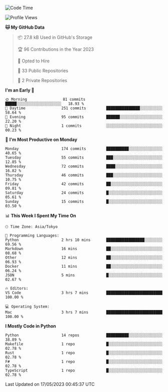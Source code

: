 <!--START_SECTION:waka-->
![Code Time](http://img.shields.io/badge/Code%20Time-669%20hrs%201%20min-blue)

![Profile Views](http://img.shields.io/badge/Profile%20Views-0-blue)

**🐱 My GitHub Data** 

> 📦 27.8 kB Used in GitHub's Storage 
 > 
> 🏆 96 Contributions in the Year 2023
 > 
> 💼 Opted to Hire
 > 
> 📜 33 Public Repositories 
 > 
> 🔑 2 Private Repositories 
 > 
**I'm an Early 🐤** 

```text
🌞 Morning                81 commits          █████░░░░░░░░░░░░░░░░░░░░   18.93 % 
🌆 Daytime                251 commits         ███████████████░░░░░░░░░░   58.64 % 
🌃 Evening                95 commits          ██████░░░░░░░░░░░░░░░░░░░   22.20 % 
🌙 Night                  1 commits           ░░░░░░░░░░░░░░░░░░░░░░░░░   00.23 % 
```
📅 **I'm Most Productive on Monday** 

```text
Monday                   174 commits         ██████████░░░░░░░░░░░░░░░   40.65 % 
Tuesday                  55 commits          ███░░░░░░░░░░░░░░░░░░░░░░   12.85 % 
Wednesday                72 commits          ████░░░░░░░░░░░░░░░░░░░░░   16.82 % 
Thursday                 46 commits          ███░░░░░░░░░░░░░░░░░░░░░░   10.75 % 
Friday                   42 commits          ██░░░░░░░░░░░░░░░░░░░░░░░   09.81 % 
Saturday                 24 commits          █░░░░░░░░░░░░░░░░░░░░░░░░   05.61 % 
Sunday                   15 commits          █░░░░░░░░░░░░░░░░░░░░░░░░   03.50 % 
```


📊 **This Week I Spent My Time On** 

```text
🕑︎ Time Zone: Asia/Tokyo

💬 Programming Languages: 
Python                   2 hrs 10 mins       █████████████████░░░░░░░░   69.56 % 
Markdown                 16 mins             ██░░░░░░░░░░░░░░░░░░░░░░░   08.68 % 
Other                    12 mins             ██░░░░░░░░░░░░░░░░░░░░░░░   06.93 % 
Docker                   11 mins             ██░░░░░░░░░░░░░░░░░░░░░░░   06.24 % 
JSON                     5 mins              █░░░░░░░░░░░░░░░░░░░░░░░░   02.67 % 

🔥 Editors: 
VS Code                  3 hrs 7 mins        █████████████████████████   100.00 % 

💻 Operating System: 
Mac                      3 hrs 7 mins        █████████████████████████   100.00 % 
```

**I Mostly Code in Python** 

```text
Python                   14 repos            ██████████░░░░░░░░░░░░░░░   38.89 % 
Makefile                 1 repo              █░░░░░░░░░░░░░░░░░░░░░░░░   02.78 % 
Rust                     1 repo              █░░░░░░░░░░░░░░░░░░░░░░░░   02.78 % 
F#                       1 repo              █░░░░░░░░░░░░░░░░░░░░░░░░   02.78 % 
TypeScript               1 repo              █░░░░░░░░░░░░░░░░░░░░░░░░   02.78 % 
```




 Last Updated on 17/05/2023 00:45:37 UTC
<!--END_SECTION:waka-->
